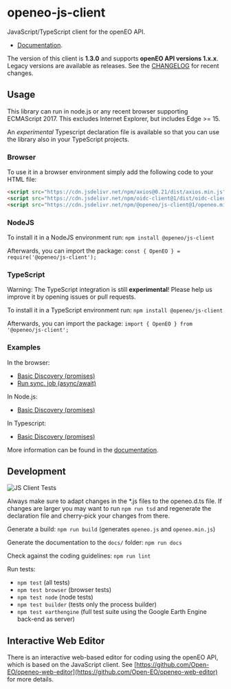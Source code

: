 # openeo-js-client

JavaScript/TypeScript client for the openEO API.

* [Documentation](https://open-eo.github.io/openeo-js-client/1.3.0/).

The version of this client is **1.3.0** and supports **openEO API versions 1.x.x**.
Legacy versions are available as releases.
See the [CHANGELOG](CHANGELOG.md) for recent changes.

## Usage

This library can run in node.js or any recent browser supporting ECMAScript 2017. This excludes Internet Explorer, but includes Edge >= 15.

An *experimental* Typescript declaration file is available so that you can use the library also in your TypeScript projects.

### Browser

To use it in a browser environment simply add the following code to your HTML file:
```html
<script src="https://cdn.jsdelivr.net/npm/axios@0.21/dist/axios.min.js"></script>
<script src="https://cdn.jsdelivr.net/npm/oidc-client@1/dist/oidc-client.min.js"></script> <!-- Only required if you'd like to enable authentication via OpenID Connect -->
<script src="https://cdn.jsdelivr.net/npm/@openeo/js-client@1/openeo.min.js"></script>
```

### NodeJS

To install it in a NodeJS environment run:
`npm install @openeo/js-client`

Afterwards, you can import the package:
`const { OpenEO } = require('@openeo/js-client');`

### TypeScript 

Warning: The TypeScript integration is still **experimental**! Please help us improve it by opening issues or pull requests.

To install it in a TypeScript environment run:
`npm install @openeo/js-client`

Afterwards, you can import the package:
`import { OpenEO } from '@openeo/js-client';`

### Examples

In the browser:
* [Basic Discovery (promises)](examples/web/discovery.html)
* [Run sync. job (async/await)](examples/web/workflow.html)

In Node.js:
* [Basic Discovery (promises)](examples/node/discovery.js)

In Typescript:
* [Basic Discovery (promises)](examples/typescript/discovery.ts)

More information can be found in the [documentation](https://open-eo.github.io/openeo-js-client/1.3.0/).

## Development

![JS Client Tests](https://github.com/Open-EO/openeo-js-client/workflows/JS%20Client%20Tests/badge.svg)

Always make sure to adapt changes in the *.js files to the openeo.d.ts file.
If changes are larger you may want to run `npm run tsd` and regenerate the declaration file and cherry-pick your changes from there.

Generate a build: `npm run build` (generates `openeo.js` and `openeo.min.js`)

Generate the documentation to the `docs/` folder: `npm run docs`

Check against the coding guidelines: `npm run lint`

Run tests:

* `npm test` (all tests)
* `npm test browser` (browser tests)
* `npm test node` (node tests)
* `npm test builder` (tests only the process builder)
* `npm test earthengine` (full test suite using the Google Earth Engine back-end as server)

## Interactive Web Editor

There is an interactive web-based editor for coding using the openEO API,
which is based on the JavaScript client.
See [https://github.com/Open-EO/openeo-web-editor](https://github.com/Open-EO/openeo-web-editor) for more details.
